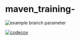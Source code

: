 # maven_training-

![example branch parameter](https://github.com/github/docs/actions/workflows/main.yml/badge.svg?branch=feature-1)


[![codecov](https://codecov.io/gh/3dwin0710/maven_training/branch/main/graph/badge.svg)](https://codecov.io/gh/3dwin0710/maven_training)

